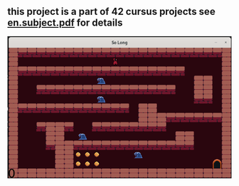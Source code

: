 ## this project is a part of 42 cursus projects see [en.subject.pdf](https://cdn.intra.42.fr/pdf/pdf/136352/en.subject.pdf) for details

![Game Screenshot](screenshot.png)
